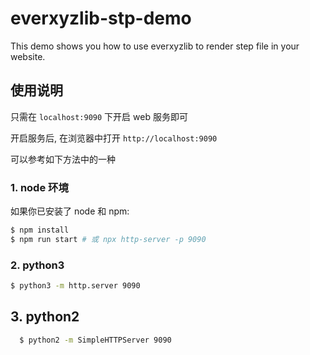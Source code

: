 
# everxyzlib-stp-demo
This demo shows you how to use everxyzlib to render step file in your website.

## 使用说明

只需在 `localhost:9090` 下开启 web 服务即可

开启服务后, 在浏览器中打开 `http://localhost:9090`

可以参考如下方法中的一种

### 1. node 环境

  如果你已安装了 node 和 npm:

  ```bash
  $ npm install
  $ npm run start # 或 npx http-server -p 9090
  ```

### 2. python3

  ```bash
  $ python3 -m http.server 9090
  ```

## 3. python2

```bash
  $ python2 -m SimpleHTTPServer 9090
```

